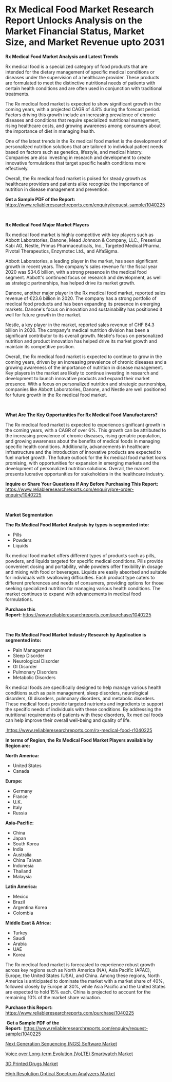 <p><h1>Rx Medical Food Market Research Report Unlocks Analysis on the Market Financial Status, Market Size, and Market Revenue upto 2031</h1></p><p><strong>Rx Medical Food Market Analysis and Latest Trends</strong></p>
<p><p>Rx medical food is a specialized category of food products that are intended for the dietary management of specific medical conditions or diseases under the supervision of a healthcare provider. These products are formulated to meet the distinctive nutritional needs of patients with certain health conditions and are often used in conjunction with traditional treatments.</p><p>The Rx medical food market is expected to show significant growth in the coming years, with a projected CAGR of 4.8% during the forecast period. Factors driving this growth include an increasing prevalence of chronic diseases and conditions that require specialized nutritional management, rising healthcare costs, and growing awareness among consumers about the importance of diet in managing health.</p><p>One of the latest trends in the Rx medical food market is the development of personalized nutrition solutions that are tailored to individual patient needs based on factors such as genetics, lifestyle, and medical history. Companies are also investing in research and development to create innovative formulations that target specific health conditions more effectively.</p><p>Overall, the Rx medical food market is poised for steady growth as healthcare providers and patients alike recognize the importance of nutrition in disease management and prevention.</p></p>
<p><strong>Get a Sample PDF of the Report:&nbsp;</strong> <a href="https://www.reliableresearchreports.com/enquiry/request-sample/1040225">https://www.reliableresearchreports.com/enquiry/request-sample/1040225</a></p>
<p>&nbsp;</p>
<p><strong>Rx Medical Food Major Market Players</strong></p>
<p><p>Rx medical food market is highly competitive with key players such as Abbott Laboratories, Danone, Mead Johnson & Company, LLC., Fresenius Kabi AG, Nestle, Primus Pharmaceuticals, Inc., Targeted Medical Pharma, Pivotal Therapeutics, Enzymotec Ltd., and AlfaSigma. </p><p>Abbott Laboratories, a leading player in the market, has seen significant growth in recent years. The company's sales revenue for the fiscal year 2020 was $34.6 billion, with a strong presence in the medical food segment. Abbott's continued focus on research and development, as well as strategic partnerships, has helped drive its market growth.</p><p>Danone, another major player in the Rx medical food market, reported sales revenue of €23.6 billion in 2020. The company has a strong portfolio of medical food products and has been expanding its presence in emerging markets. Danone's focus on innovation and sustainability has positioned it well for future growth in the market.</p><p>Nestle, a key player in the market, reported sales revenue of CHF 84.3 billion in 2020. The company's medical nutrition division has been a significant contributor to its overall growth. Nestle's focus on personalized nutrition and product innovation has helped drive its market growth and maintain its competitive position.</p><p>Overall, the Rx medical food market is expected to continue to grow in the coming years, driven by an increasing prevalence of chronic diseases and a growing awareness of the importance of nutrition in disease management. Key players in the market are likely to continue investing in research and development to launch innovative products and expand their market presence. With a focus on personalized nutrition and strategic partnerships, companies like Abbott Laboratories, Danone, and Nestle are well positioned for future growth in the Rx medical food market.</p></p>
<p>&nbsp;</p>
<p><strong>What Are The Key Opportunities For Rx Medical Food Manufacturers?</strong></p>
<p><p>The Rx medical food market is expected to experience significant growth in the coming years, with a CAGR of over 6%. This growth can be attributed to the increasing prevalence of chronic diseases, rising geriatric population, and growing awareness about the benefits of medical foods in managing specific health conditions. Additionally, advancements in healthcare infrastructure and the introduction of innovative products are expected to fuel market growth. The future outlook for the Rx medical food market looks promising, with opportunities for expansion in emerging markets and the development of personalized nutrition solutions. Overall, the market presents lucrative opportunities for stakeholders in the healthcare industry.</p></p>
<p><strong>Inquire or Share Your Questions If Any Before Purchasing This Report:</strong> <a href="https://www.reliableresearchreports.com/enquiry/pre-order-enquiry/1040225">https://www.reliableresearchreports.com/enquiry/pre-order-enquiry/1040225</a></p>
<p>&nbsp;</p>
<p><strong>Market Segmentation</strong></p>
<p><strong>The Rx Medical Food Market Analysis by types is segmented into:</strong></p>
<p><ul><li>Pills</li><li>Powders</li><li>Liquids</li></ul></p>
<p><p>Rx medical food market offers different types of products such as pills, powders, and liquids targeted for specific medical conditions. Pills provide convenient dosing and portability, while powders offer flexibility in dosage and mixing with food or beverages. Liquids are easily absorbed and suitable for individuals with swallowing difficulties. Each product type caters to different preferences and needs of consumers, providing options for those seeking specialized nutrition for managing various health conditions. The market continues to expand with advancements in medical food formulations.</p></p>
<p><strong>Purchase this Report:&nbsp;</strong><a href="https://www.reliableresearchreports.com/purchase/1040225">https://www.reliableresearchreports.com/purchase/1040225</a></p>
<p>&nbsp;</p>
<p><strong>The Rx Medical Food Market Industry Research by Application is segmented into:</strong></p>
<p><ul><li>Pain Management</li><li>Sleep Disorder</li><li>Neurological Disorder</li><li>GI Disorder</li><li>Pulmonary Disorders</li><li>Metabolic Disorders</li></ul></p>
<p><p>Rx medical foods are specifically designed to help manage various health conditions such as pain management, sleep disorders, neurological disorders, GI disorders, pulmonary disorders, and metabolic disorders. These medical foods provide targeted nutrients and ingredients to support the specific needs of individuals with these conditions. By addressing the nutritional requirements of patients with these disorders, Rx medical foods can help improve their overall well-being and quality of life.</p></p>
<p><a href="https://www.reliableresearchreports.com/rx-medical-food-r1040225">&nbsp;https://www.reliableresearchreports.com/rx-medical-food-r1040225</a></p>
<p><strong>In terms of Region, the Rx Medical Food Market Players available by Region are:</strong></p>
<p>
    <p> <strong> North America: </strong>
        <ul>
            <li>United States</li>
            <li>Canada</li>
        </ul>
        </p> 
    <p> <strong> Europe: </strong>
        <ul>
            <li>Germany</li>
            <li>France</li>
            <li>U.K.</li>
            <li>Italy</li>
            <li>Russia</li>
        </ul>
        </p> 
    <p> <strong> Asia-Pacific: </strong>
        <ul>
            <li>China</li>
            <li>Japan</li>
            <li>South Korea</li>
            <li>India</li>
            <li>Australia</li>
            <li>China Taiwan</li>
            <li>Indonesia</li>
            <li>Thailand</li>
            <li>Malaysia</li>
        </ul>
        </p> 
    <p> <strong> Latin America: </strong>
        <ul>
            <li>Mexico</li>
            <li>Brazil</li>
            <li>Argentina Korea</li>
            <li>Colombia</li>
        </ul>
        </p> 
    <p> <strong> Middle East & Africa: </strong>
        <ul>
            <li>Turkey</li>
            <li>Saudi</li>
            <li>Arabia</li>
            <li>UAE</li>
            <li>Korea</li>
        </ul>
    </p>
    </p>
<p><p>The Rx medical food market is forecasted to experience robust growth across key regions such as North America (NA), Asia Pacific (APAC), Europe, the United States (USA), and China. Among these regions, North America is anticipated to dominate the market with a market share of 40%, followed closely by Europe at 30%, while Asia Pacific and the United States are expected to hold 15% each. China is projected to account for the remaining 10% of the market share valuation.</p></p>
<p><strong>Purchase this Report: </strong><a href="https://www.reliableresearchreports.com/purchase/1040225">https://www.reliableresearchreports.com/purchase/1040225</a></p>
<p>&nbsp;<strong>Get a Sample PDF of the Report:&nbsp;&nbsp;</strong><a href="https://www.reliableresearchreports.com/enquiry/request-sample/1040225">https://www.reliableresearchreports.com/enquiry/request-sample/1040225</a></p>
<p><strong></strong></p>
<p><p><a href="https://medium.com/@skylareaver78567/next-generation-sequencing-ngs-software-market-insights-into-market-cagr-market-trends-and-206164d67050">Next Generation Sequencing (NGS) Software Market</a></p><p><a href="https://www.linkedin.com/pulse/voice-over-long-term-evolution-volte-smartwatch-market-comprehensive-gwsee">Voice over Long-term Evolution (VoLTE) Smartwatch Market</a></p><p><a href="https://github.com/LaceyZemlak1/Market-Research-Report-List-1/blob/main/3d-printed-drugs-market.md">3D Printed Drugs Market</a></p><p><a href="https://www.linkedin.com/pulse/high-resolution-optical-spectrum-analyzers-market-size-5vvae">High Resolution Optical Spectrum Analyzers Market</a></p></p>